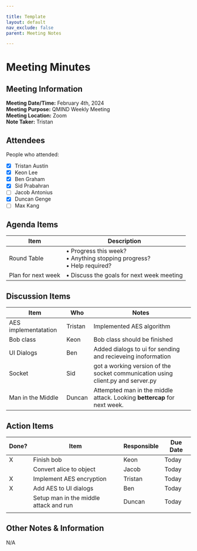 ```yaml
---

title: Template
layout: default
nav_exclude: false
parent: Meeting Notes

---
```



# Meeting Minutes
## Meeting Information

**Meeting Date/Time:** February 4th, 2024 <br>
**Meeting Purpose:** QMIND Weekly Meeting <br>
**Meeting Location:** Zoom <br>
**Note Taker:** Tristan <br>

## Attendees
People who attended: 
- [X] Tristan Austin
- [X] Keon Lee
- [X] Ben Graham
- [X] Sid Prabahran
- [ ] Jacob Antonius
- [X] Duncan Genge
- [ ] Max Kang

## Agenda Items

Item | Description
---- | ----
Round Table | • Progress this week?<br>• Anything stopping progress?<br>• Help required?
Plan for next week | • Discuss the goals for next week meeting

## Discussion Items

Item | Who | Notes |
---- | ---- | ---- |
AES implementatation | Tristan | Implemented AES algorithm |
Bob class | Keon | Bob class should be finished |
UI Dialogs | Ben | Added dialogs to ui for sending and recieveing inoformation
Socket | Sid | got a working version of the socket communication using client.py and server.py
Man in the Middle | Duncan | Attempted man in the middle attack. Looking  **bettercap** for next week. 


## Action Items

| Done? | Item | Responsible | Due Date |
| ---- | ---- | ---- | ---- |
|X| Finish bob | Keon | Today |
| | Convert alice to object | Jacob | Today |
|X| Implement AES encryption | Tristan | Today |
|X| Add AES to UI dialogs | Ben | Today |
| | Setup man in the middle attack and run | Duncan | Today |
| | 


## Other Notes & Information
N/A
